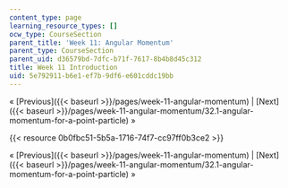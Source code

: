 ```yaml
---
content_type: page
learning_resource_types: []
ocw_type: CourseSection
parent_title: 'Week 11: Angular Momentum'
parent_type: CourseSection
parent_uid: d36579bd-7dfc-b71f-7617-8b4b8d45c312
title: Week 11 Introduction
uid: 5e792911-b6e1-ef7b-9df6-e601cddc19bb
---
```


« [Previous]({{< baseurl >}}/pages/week-11-angular-momentum) | [Next]({{< baseurl >}}/pages/week-11-angular-momentum/32.1-angular-momentum-for-a-point-particle) »

{{< resource 0b0fbc51-5b5a-1716-74f7-cc97ff0b3ce2 >}}

« [Previous]({{< baseurl >}}/pages/week-11-angular-momentum) | [Next]({{< baseurl >}}/pages/week-11-angular-momentum/32.1-angular-momentum-for-a-point-particle) »